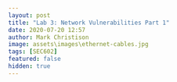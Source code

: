 ```yaml
---
layout: post
title: "Lab 3: Network Vulnerabilities Part 1"
date: 2020-07-20 12:57
author: Mark Christison
image: assets\images\ethernet-cables.jpg
tags: [SEC602]
featured: false
hidden: true
---
```


